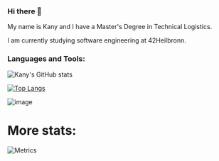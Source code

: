 ### Hi there 👋

My name is Kany and I have a Master's Degree in Technical Logistics.

I am currently studying software engineering at 42Heilbronn.

### Languages and Tools:

![Kany's GitHub stats](https://github-readme-stats.vercel.app/api?username=smkatash&show_icons=true&theme=radical)

[![Top Langs](https://github-readme-stats.vercel.app/api/top-langs/?username=smkatash&theme=radical&layout=compact)](https://github.com/anuraghazra/github-readme-stats)<br>

![image](https://user-images.githubusercontent.com/76934648/192119621-2286178b-153e-4521-bd34-7155170bc320.png)


# More stats:
![Metrics](https://metrics.lecoq.io/smkatash?template=classic&base.indepth=false&base.hireable=false&config.timezone=Europe%2FBerlin)

